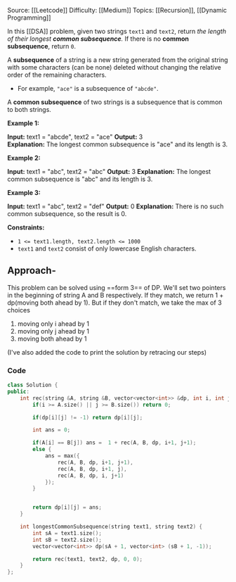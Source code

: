 Source: [[Leetcode]]
Difficulty: [[Medium]]
Topics: [[Recursion]], [[Dynamic Programming]]

In this [[DSA]] problem, given two strings `text1` and `text2`, return _the length of their longest **common subsequence**._ If there is no **common subsequence**, return `0`.

A **subsequence** of a string is a new string generated from the original string with some characters (can be none) deleted without changing the relative order of the remaining characters.

- For example, `"ace"` is a subsequence of `"abcde"`.

A **common subsequence** of two strings is a subsequence that is common to both strings.

**Example 1:**

**Input:** text1 = "abcde", text2 = "ace" 
**Output:** 3  
**Explanation:** The longest common subsequence is "ace" and its length is 3.

**Example 2:**

**Input:** text1 = "abc", text2 = "abc"
**Output:** 3
**Explanation:** The longest common subsequence is "abc" and its length is 3.

**Example 3:**

**Input:** text1 = "abc", text2 = "def"
**Output:** 0
**Explanation:** There is no such common subsequence, so the result is 0.

**Constraints:**

- `1 <= text1.length, text2.length <= 1000`
- `text1` and `text2` consist of only lowercase English characters.

## Approach-
This problem can be solved using ==form 3== of DP.
We'll set two pointers in the beginning of string A and B respectively.
If they match, we return 1 + dp(moving both ahead by 1).
But if they don't match, we take the max of 3 choices
1. moving only i ahead by 1
2. moving only j ahead by 1
3. moving both ahead by 1

(I've also added the code to print the solution by retracing our steps)

### Code 
```cpp
class Solution {
public:
    int rec(string &A, string &B, vector<vector<int>> &dp, int i, int j) {
        if(i >= A.size() || j >= B.size()) return 0;

        if(dp[i][j] != -1) return dp[i][j];

        int ans = 0;

        if(A[i] == B[j]) ans =  1 + rec(A, B, dp, i+1, j+1);
        else {
            ans = max({
                rec(A, B, dp, i+1, j+1),
                rec(A, B, dp, i+1, j),
                rec(A, B, dp, i, j+1)
            });
        } 


        return dp[i][j] = ans;
    }

    int longestCommonSubsequence(string text1, string text2) {
        int sA = text1.size();
        int sB = text2.size();
        vector<vector<int>> dp(sA + 1, vector<int> (sB + 1, -1));

        return rec(text1, text2, dp, 0, 0);
    }
};
```
